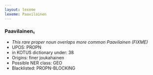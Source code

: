 ```yaml
---
layout: lexeme
lexeme: Paavilainen
---
```


###  Paavilainen₁

* _This rare proper noun overlaps more common *Paavilainen* (FIXME)_
* UPOS:  PROPN
* in KOTUS dictionary under:  38
* Origins: finer joukahainen 
* Possible NER class:  GEO
* Blacklisted:  PROPN-BLOCKING

